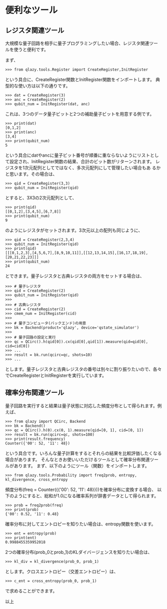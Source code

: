 便利なツール
============

## レジスタ関連ツール

大規模な量子回路を相手に量子プログラミングしたい場合、レジスタ関連ツー
ルを使うと便利です。

まず、

    >>> from qlazy.tools.Register import CreateRegister,InitRegister

という具合に、CreateRegister関数とInitRegister関数をインポートします。
典型的な使い方は以下の通りです。

    >>> dat = CreateRegister(3)
    >>> anc = CreateRegister(2)
    >>> qubit_num = InitRegister(dat, anc)

これは、3つのデータ量子ビットと2つの補助量子ビットを用意する例です。

    >>> print(dat)
    [0,1,2]
	>>> print(anc)
    [3,4]
    >>> print(qubit_num)
    5

という具合にdatやancに量子ビット番号が順番に重ならないようにリストとし
て設定され、InitRegister関数の結果、合計のビット数がリターンされます。
レジスタを1次元配列としてではなく、多次元配列にして管理したい場合もあ
るかと思います。その場合は、

    >>> qid = CreateRegister(3,3)
	>>> qubit_num = InitRegister(qid)

とすると、3X3の2次元配列として、

    >>> print(qid)
    [[0,1,2],[3,4,5],[6,7,8]]
    >>> print(qubit_num)
    9

のようにレジスタがセットされます。3次元以上の配列も同じように、

    >>> qid = CreateRegister(2,3,4)
    >>> qubit_num = InitRegister(qid)
    >>> print(qid)
    [[[0,1,2,3],[4,5,6,7],[8,9,10,11]],[[12,13,14,15],[16,17,18,19],[20,21,22,23]]]
    >>> print(qubit_num)
    24

とできます。量子レジスタと古典レジスタの両方をセットする場合は、

    >>> # 量子レジスタ
    >>> qid = CreateRegister(2)
    >>> qubit_num = InitRegister(qid)
	>>> 
    >>> # 古典レジスタ
    >>> cid = CreateRegister(2)
    >>> cmem_num = InitRegister(cid)
	>>> 
    >>> # 量子コンピュータ(バックエンド)の用意
    >>> bk = Backend(product='qlazy', device='qstate_simulator')
	>>> 
    >>> # 量子回路の設定と実行
    >>> qc = QCirc().h(qid[0]).cx(qid[0],qid[1]).measure(qid=qid[0], cid=cid[0])
    >>> ...
    >>> result = bk.run(qcirc=qc, shots=10)
    >>> ...

とします。量子レジスタと古典レジスタの番号は別々に割り振りたいので、各々
でCreateRegisterとInitRegisterを実行しています。

## 確率分布関連ツール

量子回路を実行すると結果は量子状態に対応した頻度分布として得られます。例えば、

    >>> from qlazy import QCirc, Backend
	>>> bk = Backend()
	>>> qc = QCirc().h(0).cx(0, 1).measure(qid=[0, 1], cid=[0, 1])
	>>> result = bk.run(qcirc=qc, shots=100)
	>>> print(result.frequency)
	Counter({'00': 52, '11': 48})

という具合です。いろんな量子計算をするとそれらの結果を比較評価したくなる場合があります。
そんなときお使いいただけるツールとして確率分布関連ツールがあります。
まず、以下のようにツール（関数）をインポートします。

    >>> from qlazy.tools.Probability import freq2prob, entropy, kl_divergence, cross_entropy

頻度分布(freq = Counter({{'00': 52, '11': 48}}))を確率分布に変換する場合、
以下のようにすると、総和が1.0になる確率系列が辞書データとして得られます。

    >>> prob = freq2prob(freq)
	>>> print(prob)
	{'00': 0.52, '11': 0.48}

確率分布に対してエントロピーを知りたい場合は、entropy関数を使います。

    >>> ent = entropy(prob)
	>>> print(ent)
    0.9988455359952018
	
2つの確率分布(prob_0とprob_1)のKLダイバージェンスを知りたい場合は、

	>>> kl_div = kl_divergence(prob_0, prob_1)

とします。クロスエントロピー（交差エントロピー）は、

	>>> c_ent = cross_entropy(prob_0, prob_1)

で求めることができます。


以上
